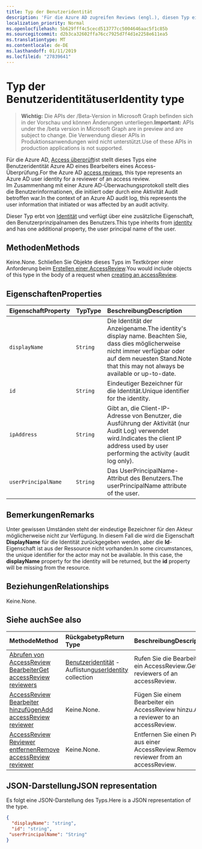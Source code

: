 ```yaml
---
title: Typ der Benutzeridentität
description: 'Für die Azure AD zugreifen Reviews (engl.), diesen Typ eine Benutzeridentität Azure AD für Bearbeiter die Überprüfung einer Access darstellt.  '
localization_priority: Normal
ms.openlocfilehash: 5b629fff4c5cecd513777cc5004646aac5f1c85b
ms.sourcegitcommit: d2b3ca32602ffa76cc7925d7f4d1e2258e611ea5
ms.translationtype: MT
ms.contentlocale: de-DE
ms.lasthandoff: 01/11/2019
ms.locfileid: "27839641"
---
```

# <a name="useridentity-type"></a><span data-ttu-id="cff23-103">Typ der Benutzeridentität</span><span class="sxs-lookup"><span data-stu-id="cff23-103">userIdentity type</span></span>

> <span data-ttu-id="cff23-104">**Wichtig:** Die APIs der /Beta-Version in Microsoft Graph befinden sich in der Vorschau und können Änderungen unterliegen.</span><span class="sxs-lookup"><span data-stu-id="cff23-104">**Important:** APIs under the /beta version in Microsoft Graph are in preview and are subject to change.</span></span> <span data-ttu-id="cff23-105">Die Verwendung dieser APIs in Produktionsanwendungen wird nicht unterstützt.</span><span class="sxs-lookup"><span data-stu-id="cff23-105">Use of these APIs in production applications is not supported.</span></span>

<span data-ttu-id="cff23-106">Für die Azure AD, [Access überprüft](accessreviews-root.md)ist stellt dieses Typs eine Benutzeridentität Azure AD eines Bearbeiters eines Access-Überprüfung.</span><span class="sxs-lookup"><span data-stu-id="cff23-106">For the Azure AD [access reviews](accessreviews-root.md), this type represents an Azure AD user identity for a reviewer of an access review.</span></span>  
<span data-ttu-id="cff23-107">Im Zusammenhang mit einer Azure AD-Überwachungsprotokoll stellt dies die Benutzerinformationen, die initiiert oder durch eine Aktivität Audit betroffen war.</span><span class="sxs-lookup"><span data-stu-id="cff23-107">In the context of an Azure AD audit log, this represents the user information that initiated or was affected by an audit activity.</span></span>

<span data-ttu-id="cff23-108">Dieser Typ erbt von [Identität](identity.md) und verfügt über eine zusätzliche Eigenschaft, den Benutzerprinzipalnamen des Benutzers.</span><span class="sxs-lookup"><span data-stu-id="cff23-108">This type inherits from [identity](identity.md) and has one additional property, the user principal name of the user.</span></span>

## <a name="methods"></a><span data-ttu-id="cff23-109">Methoden</span><span class="sxs-lookup"><span data-stu-id="cff23-109">Methods</span></span>

<span data-ttu-id="cff23-110">Keine.</span><span class="sxs-lookup"><span data-stu-id="cff23-110">None.</span></span>  <span data-ttu-id="cff23-111">Schließen Sie Objekte dieses Typs im Textkörper einer Anforderung beim [Erstellen einer AccessReview](../api/accessreview-create.md).</span><span class="sxs-lookup"><span data-stu-id="cff23-111">You would include objects of this type in the body of a request when [creating an accessReview](../api/accessreview-create.md).</span></span>

## <a name="properties"></a><span data-ttu-id="cff23-112">Eigenschaften</span><span class="sxs-lookup"><span data-stu-id="cff23-112">Properties</span></span>
| <span data-ttu-id="cff23-113">Eigenschaft</span><span class="sxs-lookup"><span data-stu-id="cff23-113">Property</span></span>     | <span data-ttu-id="cff23-114">Typ</span><span class="sxs-lookup"><span data-stu-id="cff23-114">Type</span></span>   |<span data-ttu-id="cff23-115">Beschreibung</span><span class="sxs-lookup"><span data-stu-id="cff23-115">Description</span></span>|
|:---------------|:--------|:----------|
| `displayName` | `String` | <span data-ttu-id="cff23-116">Die Identität der Anzeigename.</span><span class="sxs-lookup"><span data-stu-id="cff23-116">The identity's display name.</span></span> <span data-ttu-id="cff23-117">Beachten Sie, dass dies möglicherweise nicht immer verfügbar oder auf dem neuesten Stand.</span><span class="sxs-lookup"><span data-stu-id="cff23-117">Note that this may not always be available or up-to-date.</span></span>    |
| `id`          | `String` | <span data-ttu-id="cff23-118">Eindeutiger Bezeichner für die Identität.</span><span class="sxs-lookup"><span data-stu-id="cff23-118">Unique identifier for the identity.</span></span>  |
| `ipAddress`| `String`| <span data-ttu-id="cff23-119">Gibt an, die Client-IP-Adresse von Benutzer, die Ausführung der Aktivität (nur Audit Log) verwendet wird.</span><span class="sxs-lookup"><span data-stu-id="cff23-119">Indicates the client IP address used by user performing the activity (audit log only).</span></span>|
| `userPrincipalName`|`String` | <span data-ttu-id="cff23-120">Das UserPrincipalName-Attribut des Benutzers.</span><span class="sxs-lookup"><span data-stu-id="cff23-120">The userPrincipalName attribute of the user.</span></span> |

## <a name="remarks"></a><span data-ttu-id="cff23-121">Bemerkungen</span><span class="sxs-lookup"><span data-stu-id="cff23-121">Remarks</span></span>

<span data-ttu-id="cff23-p104">Unter gewissen Umständen steht der eindeutige Bezeichner für den Akteur möglicherweise nicht zur Verfügung. In diesem Fall die wird die Eigenschaft **DisplayName** für die Identität zurückgegeben werden, aber die **Id**-Eigenschaft ist aus der Ressource nicht vorhanden.</span><span class="sxs-lookup"><span data-stu-id="cff23-p104">In some circumstances, the unique identifier for the actor may not be available. In this case, the **displayName** property for the identity will be returned, but the **id** property will be missing from the resource.</span></span>

## <a name="relationships"></a><span data-ttu-id="cff23-124">Beziehungen</span><span class="sxs-lookup"><span data-stu-id="cff23-124">Relationships</span></span>

<span data-ttu-id="cff23-125">Keine.</span><span class="sxs-lookup"><span data-stu-id="cff23-125">None.</span></span>

## <a name="see-also"></a><span data-ttu-id="cff23-126">Siehe auch</span><span class="sxs-lookup"><span data-stu-id="cff23-126">See also</span></span>

| <span data-ttu-id="cff23-127">Methode</span><span class="sxs-lookup"><span data-stu-id="cff23-127">Method</span></span>           | <span data-ttu-id="cff23-128">Rückgabetyp</span><span class="sxs-lookup"><span data-stu-id="cff23-128">Return Type</span></span>    |<span data-ttu-id="cff23-129">Beschreibung</span><span class="sxs-lookup"><span data-stu-id="cff23-129">Description</span></span>|
|:---------------|:--------|:----------|
|[<span data-ttu-id="cff23-130">Abrufen von AccessReview Bearbeiter</span><span class="sxs-lookup"><span data-stu-id="cff23-130">Get accessReview reviewers</span></span>](../api/accessreview-listreviewers.md) |       <span data-ttu-id="cff23-131">[Benutzeridentität](useridentity.md) -Auflistung</span><span class="sxs-lookup"><span data-stu-id="cff23-131">[userIdentity](useridentity.md) collection</span></span>| <span data-ttu-id="cff23-132">Rufen Sie die Bearbeiter ein AccessReview.</span><span class="sxs-lookup"><span data-stu-id="cff23-132">Get the reviewers of an accessReview.</span></span> |
|[<span data-ttu-id="cff23-133">AccessReview Bearbeiter hinzufügen</span><span class="sxs-lookup"><span data-stu-id="cff23-133">Add accessReview reviewer</span></span>](../api/accessreview-addreviewer.md) |      <span data-ttu-id="cff23-134">Keine.</span><span class="sxs-lookup"><span data-stu-id="cff23-134">None.</span></span>   |   <span data-ttu-id="cff23-135">Fügen Sie einem Bearbeiter ein AccessReview hinzu.</span><span class="sxs-lookup"><span data-stu-id="cff23-135">Add a reviewer to an accessReview.</span></span> |
|[<span data-ttu-id="cff23-136">AccessReview Reviewer entfernen</span><span class="sxs-lookup"><span data-stu-id="cff23-136">Remove accessReview reviewer</span></span>](../api/accessreview-removereviewer.md) | <span data-ttu-id="cff23-137">Keine.</span><span class="sxs-lookup"><span data-stu-id="cff23-137">None.</span></span>  |   <span data-ttu-id="cff23-138">Entfernen Sie einen Prüfer aus einer AccessReview.</span><span class="sxs-lookup"><span data-stu-id="cff23-138">Remove a reviewer from an accessReview.</span></span> |

## <a name="json-representation"></a><span data-ttu-id="cff23-139">JSON-Darstellung</span><span class="sxs-lookup"><span data-stu-id="cff23-139">JSON representation</span></span>

<span data-ttu-id="cff23-140">Es folgt eine JSON-Darstellung des Typs.</span><span class="sxs-lookup"><span data-stu-id="cff23-140">Here is a JSON representation of the type.</span></span>

<!-- {
  "blockType": "resource",
  "optionalProperties": [
"displayName", "thumbnails"
  ],
  "@odata.type": "microsoft.graph.userIdentity"
}-->

```json
{
  "displayName": "string",
  "id": "string",
 "userPrincipalName": "String"
}

```

<!-- {
  "type": "#page.annotation",
  "description": "userIdentity type",
  "keywords": "",
  "section": "documentation",
  "tocPath": ""
}-->
